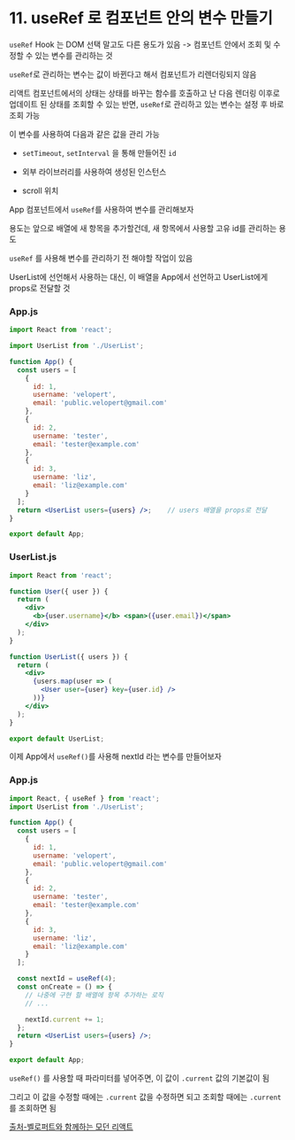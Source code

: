 # 11. useRef 로 컴포넌트 안의 변수 만들기

`useRef` Hook 는 DOM 선택 말고도 다른 용도가 있음 -> 컴포넌트 안에서 조회 및 수정할 수 있는 변수를 관리하는 것

`useRef`로 관리하는 변수는 값이 바뀐다고 해서 컴포넌트가 리렌더링되지 않음

리액트 컴포넌트에서의 상태는 상태를 바꾸는 함수를 호출하고 난 다음 렌더링 이후로 업데이트 된 상태를 조회할 수 있는 반면, `useRef`로 관리하고 있는 변수는 설정 후 바로 조회 가능

이 변수를 사용하여 다음과 같은 값을 관리 가능

- `setTimeout`, `setInterval` 을 통해 만들어진 `id`

- 외부 라이브러리를 사용하여 생성된 인스턴스

- scroll 위치

App 컴포넌트에서 `useRef`를 사용하여 변수를 관리해보자

용도는 앞으로 배열에 새 항목을 추가할건데, 새 항목에서 사용할 고유 id를 관리하는 용도

`useRef` 를 사용해 변수를 관리하기 전 해야할 작업이 있음

UserList에 선언해서 사용하는 대신, 이 배열을 App에서 선언하고 UserList에게 props로 전달할 것

### App.js

```jsx
import React from 'react';

import UserList from './UserList';

function App() {
  const users = [
    {
      id: 1,
      username: 'velopert',
      email: 'public.velopert@gmail.com'
    },
    {
      id: 2,
      username: 'tester',
      email: 'tester@example.com'
    },
    {
      id: 3,
      username: 'liz',
      email: 'liz@example.com'
    }
  ];
  return <UserList users={users} />;    // users 배열을 props로 전달
}

export default App;
```

### UserList.js

```jsx
import React from 'react';

function User({ user }) {
  return (
    <div>
      <b>{user.username}</b> <span>({user.email})</span>
    </div>
  );
}

function UserList({ users }) {
  return (
    <div>
      {users.map(user => (
        <User user={user} key={user.id} />
      ))}
    </div>
  );
}

export default UserList;
```

이제 App에서 `useRef()`를 사용해 nextId 라는 변수를 만들어보자

### App.js

```jsx
import React, { useRef } from 'react';
import UserList from './UserList';

function App() {
  const users = [
    {
      id: 1,
      username: 'velopert',
      email: 'public.velopert@gmail.com'
    },
    {
      id: 2,
      username: 'tester',
      email: 'tester@example.com'
    },
    {
      id: 3,
      username: 'liz',
      email: 'liz@example.com'
    }
  ];

  const nextId = useRef(4);
  const onCreate = () => {
    // 나중에 구현 할 배열에 항목 추가하는 로직
    // ...

    nextId.current += 1;
  };
  return <UserList users={users} />;
}

export default App;
```

`useRef()` 를 사용할 때 파라미터를 넣어주면, 이 값이 `.current` 값의 기본값이 됨

그리고 이 값을 수정할 때에는 `.current` 값을 수정하면 되고 조회할 때에는 `.current`를 조회하면 됨

[출처-벨로퍼트와 함께하는 모던 리액트](https://react.vlpt.us/)